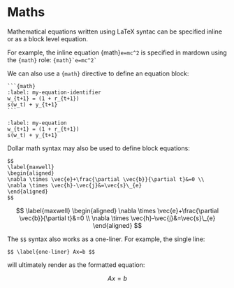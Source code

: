 # Maths

Mathematical equations written using LaTeX syntac can be specified inline or as a block level equation.

For example, the inline equation {math}`e=mc^2` is specified in mardown using the `{math}` role: `` {math}`e=mc^2` ``

We can also use a `{math}` directive to define an equation block:

````text
```{math}
:label: my-equation-identifier
w_{t+1} = (1 + r_{t+1})
s(w_t) + y_{t+1}
```
````

```{math}
:label: my-equation
w_{t+1} = (1 + r_{t+1})
s(w_t) + y_{t+1}
```

Dollar math syntax may also be used to define block equations:

```text
$$
\label{maxwell}
\begin{aligned}
\nabla \times \vec{e}+\frac{\partial \vec{b}}{\partial t}&=0 \\
\nabla \times \vec{h}-\vec{j}&=\vec{s}\_{e}
\end{aligned}
$$
```

$$
\label{maxwell}
\begin{aligned}
\nabla \times \vec{e}+\frac{\partial \vec{b}}{\partial t}&=0 \\
\nabla \times \vec{h}-\vec{j}&=\vec{s}\_{e}
\end{aligned}
$$

The `$$` syntax also works as a one-liner. For example, the single line:

`$$ \label{one-liner} Ax=b $$`

will ultimately render as the formatted equation:

$$ \label{one-liner} Ax=b $$
